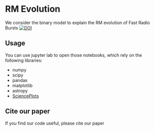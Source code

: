 # RM Evolution
We consider the binary model to explain the RM evolution of Fast Radio Bursts
[![DOI](https://zenodo.org/badge/491122370.svg)](https://zenodo.org/badge/latestdoi/491122370)

## Usage
You can use jupyter lab to open those notebooks, which rely on the following libraries:
  - numpy
  - scipy
  - pandas
  - matplotlib
  - astropy
  - [SciencePlots](https://github.com/garrettj403/SciencePlots)

## Cite our paper
If you find our code useful, please cite our paper
